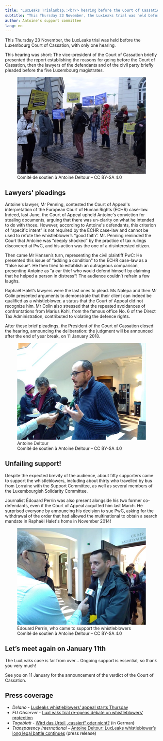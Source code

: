 ```yaml
---
title: "LuxLeaks Trial&nbsp;:<br/> hearing before the Court of Cassation"
subtitle: "This Thursday 23 November, the LuxLeaks trial was held before the Luxembourg Court of Cassation. The verdict will be announced on January 11, 2018."
author: Antoine's support committee
lang: en
---
```


This Thursday 23 November, the LuxLeaks trial was held before the Luxembourg Court of Cassation, with only one hearing.

This hearing was short: The vice-president of the Court of Cassation briefly presented the report establishing the reasons for going before the Court of Cassation, then the lawyers of the defendants and of the civil party briefly pleaded before the five Luxembourg magistrates.

<figure>
  <img src="/images/news/2017-11-23-mobilisation.jpg" alt="A group of people holding signs in support of the whistleblowers, outside the courthouse"/>
  <figcaption>Comité de soutien à Antoine Deltour – CC BY-SA 4.0</figcaption>
</figure>

## Lawyers' pleadings

Antoine's lawyer, Mr Penning, contested the Court of Appeal's interpretation of the European Court of Human Rights (ECHR) case-law.  
Indeed, last June, the Court of Appeal upheld Antoine's conviction for stealing documents, arguing that there was un-clarity on what he intended to do with those. However, according to Antoine's defendants, this criterion of “specific intent” is not required by the ECHR case-law and cannot be used to refute the whistleblower’s “good faith”. Mr. Penning reminded the Court that Antoine was “deeply shocked” by the practice of tax rulings discovered at PwC, and his action was the one of a disinterested citizen.

Then came Mr Hansen’s turn, representing the civil plaintiff PwC: He presented this issue of “adding a condition" to the ECHR case-law as a "false issue". He then tried to establish an outrageous comparison, presenting Antoine as “a car thief who would defend himself by claiming that he helped a person in distress”! The audience couldn’t refrain a few laughs.

Raphaël Halet’s lawyers were the last ones to plead. Ms Nalepa and then Mr Colin presented arguments to demonstrate that their client can indeed be qualified as a whistleblower, a status that the Court of Appeal did not recognize him. Mr Colin also stressed that the repeated avoidances of confrontations from Marius Kohl, from the famous office No. 6 of the Direct Tax Administration, contributed to violating the defence rights.

After these brief pleadings, the President of the Court of Cassation closed the hearing, announcing the deliberation: the judgment will be announced after the end of year break, on 11 January 2018.

<figure>
  <img src="/images/news/2017-11-23-antoine.jpg" alt="Antoine Deltour, interviewed by a TV journalist from France 3 Lorraine"/>
  <figcaption>Antoine Deltour<br/>Comité de soutien à Antoine Deltour – CC BY-SA 4.0</figcaption>
</figure>


## Unfailing support!

Despite the expected brevity of the audience, about fifty supporters came to support the whistleblowers, including about thirty who travelled by bus from Lorraine with the Support Committee, as well as several members of the Luxembourgish Solidarity Committee.

Journalist Édouard Perrin was also present alongside his two former co-defendants, even if the Court of Appeal acquitted him last March. He surprised everyone by announcing his decision to sue PwC, asking for the withdrawal of the order that had allowed the multinational to obtain a search mandate in Raphaël Halet's home in November 2014!

<figure>
  <img src="/images/news/2017-11-23-perrin.jpg" alt="Le journaliste Édouard Perrin, réagissant en fin d’audience au micro de France 3 Lorraine"/>
  <figcaption>Édouard Perrin, who came to support the whistleblowers<br/>Comité de soutien à Antoine Deltour – CC BY-SA 4.0</figcaption>
</figure>

## Let’s meet again on January 11th

The LuxLeaks case is far from over… Ongoing support is essential, so thank you very much! 

See you on 11 January for the announcement of the verdict of the Court of Cassation.


## Press coverage

- _Delano_ - [Luxleaks whistleblowers’ appeal starts Thursday](http://delano.lu/d/detail/news/luxleaks-whistleblowers-appeal-starts-thursday/162014)
- _EU Observer_ - [LuxLeaks trial re-opens debate on whistleblowers’ protection](https://euobserver.com/justice/139989)
- _Tageblatt_ - [Wird das Urteil „cassiert“ oder nicht?](http://www.tageblatt.lu/nachrichten/luxemburg-nachrichten/wird-das-urteil-cassiert-oder-nicht/) (in German)
- _Transparency International_ – [Antoine Deltour: LuxLeaks whistleblower’s long legal battle continues](https://www.transparency.org/news/feature/antoine_deltour_luxleaks_whistleblowers_long_legal_battle_continues) (press release)

